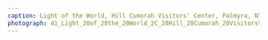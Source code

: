 ```yaml
---
caption: Light of the World, Hill Cumorah Visitors' Center, Palmyra, NY, 2019
photograph: 41_Light_20of_20the_20World_2C_20Hill_20Cumorah_20Visitors%27_20Center_2C_20Palmyra_2C_20NY_2C_202019.jpg
---
```


